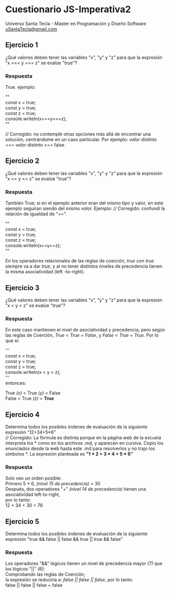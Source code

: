 # Cuestionario JS-Imperativa2
Universo Santa Tecla - Master en Programación y Diseño Software
[uSantaTecla@gmail.com](mailto:uSantaTecla@gmail.com)  
  
  
## Ejercicio 1

¿Qué valores deben tener las variables "x", "y" y "z" para que la expresión "x === y === z" se evalúe "true"?
  
### Respuesta  

True. ejemplo:  
  
""  
const x = true;  
const y = true;  
const z = true;  
console.writeln(x===y===z);  
""  

// Corregido: no contemplé otras opciones más allá de encontrar una solución, centrándome en un caso particular. Por ejemplo: *valor distinto* === *valor distinto* === false
    
  
## Ejercicio 2
¿Qué valores deben tener las variables "x", "y" y "z" para que la expresión "x == y == z" se evalúe "true"?
  
### Respuesta  
  
También True;  si en el ejemplo anterior eran del mismo tipo y valor, en este ejemplo seguiran siendo del mismo *valor.* Ejemplo:  // Corregido: confundí la relación de igualdad de "==".
  
""  
const x = true;  
const y = true;   
const z = true;  
console.writeln(x==y==z);  
""  

En los operadores relacionales de las reglas de coerción, *true* con *true* siempre va a dar *true*, y al no tener distintos niveles de precedencia tienen la misma asociatividad (left -to-right).  

  
## Ejercicio 3

¿Qué valores deben tener las variables "x", "y" y "z" para que la expresión "x < y < z" se evalúe "true"?  
  
### Respuesta
En este caso mantienen el nivel de asociatividad y precedencia, pero según las reglas de Coerción, *True < True = False*, y *False < True = True.* Por lo que si:  

'''    
const x = true;  
const y = true;  
const z = true;  
console.writeln(x < y < z);  
'''    
entonces:  
  
True *(x)* < True *(y)* = False  
False < True *(z)* = **True**  
  
  
## Ejercicio 4


Determina todos los posibles órdenes de evaluación de la siguiente expresión "12+34+5*6"  
// Corregido: La fórmula es distinta porque en la página web de la escuela interpreta los * como en los archivos .md, y aparecen en cursiva. Copio los enunciados desde la web hasta este .md para resolverlos y no trajo los símbolos *. La expresión planteada es **"1 * 2 + 3 * 4 + 5 * 6"**
  
### Respuesta

Solo veo un orden posible:  
Primero 5 * 6, *(nivel 15 de precedencia)* = 30  
Después, dos operadores "+" *(nivel 14 de precedencia)* tienen una asociatividad left-to-right,  
por lo tanto:   
12 + 34 + 30 = 76
  
    
## Ejercicio 5  
  
Determina todos los posibles órdenes de evaluación de la siguiente expresión "true && false || false && true || true && false"  

### Respuesta  
  
Los operadores "&&" lógicos tienen un nivel de precedencia mayor *(7)* que los lógicos "||" *(6)*;    
Comprobando las reglas de Coerción,    
la expresión se reduciría a: *false || false || false*, por lo tanto:  
false || false || false = false  